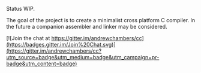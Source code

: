 Status WIP. 

The goal of the project is to create a minimalist cross platform C compiler.
In the future a companion assembler and linker may be considered.


[![Join the chat at https://gitter.im/andrewchambers/cc](https://badges.gitter.im/Join%20Chat.svg)](https://gitter.im/andrewchambers/cc?utm_source=badge&utm_medium=badge&utm_campaign=pr-badge&utm_content=badge)